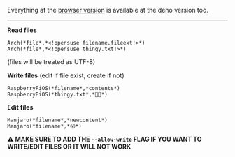Everything at the [browser version](https://github.com/liimee/nothinglang/blob/nothinglang/guide.md) is available at the deno version too.  
___
**Read files**
```
Arch(*file*,*<!opensuse filename.fileext!>*)
Arch(*file*,*<!opensuse thingy.txt!>*)
```
(files will be treated as UTF-8)  

**Write files** (edit if file exist, create if not)
```
RaspberryPiOS(*filename*,*contents*)
RaspberryPiOS(*thingy.txt*,*🐧🦕*)
```
**Edit files**
```
Manjaro(*filename*,*newcontent*)
Manjaro(*filename*,*😛*)
```
**⚠️ MAKE SURE TO ADD THE `--allow-write` FLAG IF YOU WANT TO WRITE/EDIT FILES OR IT WILL NOT WORK**
